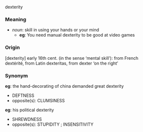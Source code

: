 dexterity
### Meaning
+ _noun_: skill in using your hands or your mind
	+ __eg__: You need manual dexterity to be good at video games

### Origin

[dexterity] early 16th cent. (in the sense ‘mental skill’): from French dextérité, from Latin dexteritas, from dexter ‘on the right’

### Synonym

__eg__: the hand-decorating of china demanded great dexterity

+ DEFTNESS
+ opposite(s): CLUMSINESS

__eg__: his political dexterity

+ SHREWDNESS
+ opposite(s): STUPIDITY ; INSENSITIVITY


